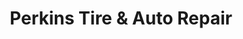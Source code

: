 ---
title: "Perkins Tire & Auto Repair"
url: /falmouth/perkins-tire-and-auto-repair/
shop: car repair
---
